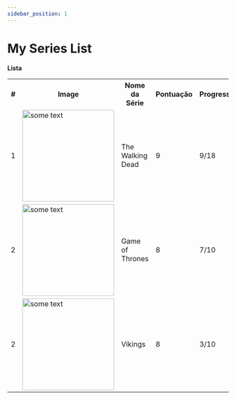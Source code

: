 ```yaml
---
sidebar_position: 1
---
```


# My Series List

**Lista**

<table>
  <tr>
    <th>#</th>
    <th>Image</th>
    <th>Nome da Série</th>
    <th>Pontuação</th>
    <th>Progresso</th>
  </tr>
  <tr>
    <td>1</td>
    <td>
      <img src="/img/twd.jpg" alt="some text" with="140" height="209"/>
    </td>
    <td>The Walking Dead</td>
    <td>9</td>
    <td>9/18</td>
  </tr>
  <tr>
    <td>2</td>
    <td>
      <img src="/img/game.png" alt="some text" with="100" height="209"/>
    </td>
    <td>Game of Thrones</td>
    <td>8</td>
    <td>7/10</td>
  </tr>
<tr>
    <td>2</td>
    <td>
      <img src="/img/vks.jpg" alt="some text" with="100" height="209"/>
    </td>
    <td>Vikings</td>
    <td>8</td>
    <td>3/10</td>
  </tr>
</table>
